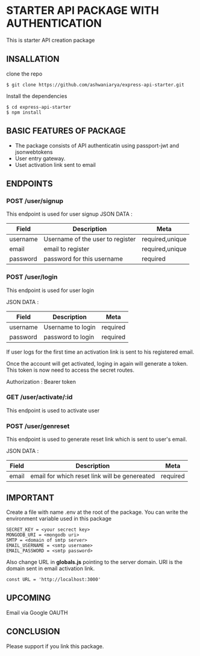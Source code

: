 # STARTER API PACKAGE WITH AUTHENTICATION
This is starter API creation package
## INSALLATION

clone the repo

```
$ git clone https://github.com/ashwaniarya/express-api-starter.git 
```

Install the dependencies

```
$ cd express-api-starter
$ npm install
```
## BASIC FEATURES OF PACKAGE
* The package consists of API authenticatin using passport-jwt and jsonwebtokens
* User entry gateway.
* Uset activation link sent to email

## ENDPOINTS
### POST /user/signup
This endpoint is used for user signup
JSON DATA :

Field | Description | Meta
------|-------------|-----
username| Username of the user to register| required,unique
email| email to register | required,unique
password|password for this username|required

### POST /user/login
This endpoint is used for user login

JSON DATA :

Field | Description | Meta
------|-------------|-----
username| Username to login| required
password|password to login|required

If user logs for the first time an activation link is sent to his registered email.

Once the account will get activated, loging in again will generate a token. This token is now need to access the secret routes.

Authorization : Bearer token

### GET /user/activate/:id

This endpoint is used to activate user

### POST /user/genreset 
This endpoint is used to generate reset link which is sent to user's email.

JSON DATA :

Field | Description | Meta
------|-------------|-----
email| email for which reset link will be genereated| required

## IMPORTANT
Create a file with name .env at the root of the package. You can write the environment variable used in this package

```
SECRET_KEY = <your secrect key>
MONGODB_URI = <mongodb uri>
SMTP = <domain of smtp server>
EMAIL_USERNAME = <smtp username>
EMAIL_PASSWORD = <smtp password>
```
Also change URL in **globals.js** pointing to the server domain.
 URI is the domain sent in email activation link.
```
const URL = 'http://localhost:3000'
```
## UPCOMING

Email via Google OAUTH
## CONCLUSION

Please support if you link this package.